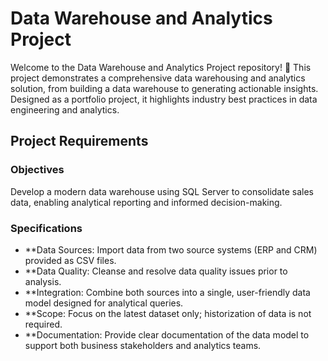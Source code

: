 # Data Warehouse and Analytics Project

Welcome to the Data Warehouse and Analytics Project repository! 🚀
This project demonstrates a comprehensive data warehousing and analytics solution, from building a data warehouse to generating actionable insights. Designed as a portfolio project, it highlights industry best practices in data engineering and analytics.


##  Project Requirements

### Objectives
Develop a modern data warehouse using SQL Server to consolidate sales data, enabling analytical reporting and informed decision-making.

### Specifications
- **Data Sources: Import data from two source systems (ERP and CRM) provided as CSV files.
- **Data Quality: Cleanse and resolve data quality issues prior to analysis.
- **Integration: Combine both sources into a single, user-friendly data model designed for analytical queries.
- **Scope: Focus on the latest dataset only; historization of data is not required.
- **Documentation: Provide clear documentation of the data model to support both business stakeholders and analytics teams.
